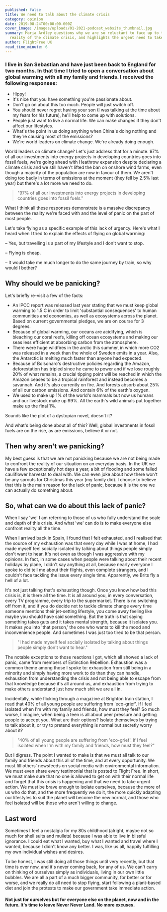 ```yaml
---
published: false
title: We need to talk about the climate crisis
category: opinion
date: 2019-08-24T00:00:00.000Z
cover_image: /images/uploads/01-2021-podcast_website_thumbnail.jpg
summary: Maria Ardley questions why we are so reluctant to face up to the
  reality of the climate crisis, and highlights the urgent need to take action
author: FlightFree UK
read_time_minute: 6
---
```

### I live in San Sebastian and have just been back to England for two months. In that time I tried to open a conversation about global warming with all my family and friends. I received the following responses:

* Hippy! 
* It's nice that you have something you're passionate about.
* Don't go on about this too much. People will just switch off. 
* You should never regret having your son (I was talking at the time about my fears for his future), he'll help to come up with solutions. 
* People just want to live a normal life. We can make changes if they don't affect our lifestyles. 
* What's the point in us doing anything when China's doing nothing and they're causing most of the emissions?
* We're world leaders on climate change. We're already doing enough.

World leaders on climate change? Let's just address that for a minute: 97% of all our investments into energy projects in developing countries goes into fossil fuels, we're going ahead with Heathrow expansion despite declaring a climate crisis and we still haven't lifted the ban on onshore wind farms, even though a majority of the population are now in favour of them. We aren't doing too badly in terms of emissions at the moment (they fell by 2.5% last year) but there's a lot more we need to do.

> "97% of all our investments into energy projects in developing countries goes into fossil fuels."

What I think all these responses demonstrate is a massive discrepancy between the reality we're faced with and the level of panic on the part of most people.

Let's take flying as a specific example of this lack of urgency. Here's what I heard when I tried to explain the effects of flying on global warming:

– Yes, but travelling is a part of my lifestyle and I don't want to stop. 

– Flying is cheap.

– It would take me much longer to do the same journey by train, so why would I bother?

## Why should we be panicking?

Let's briefly re-visit a few of the facts:

* An IPCC report was released last year stating that we must keep global warming to 1.5 C in order to limit 'substantial consequences' to human communities and economies, as well as ecosystems across the planet. Based on current governmental pledges, we are on course for 3 degrees.
* Because of global warming, our oceans are acidifying, which is bleaching our coral reefs, killing off ocean ecosystems and making our seas less efficient at absorbing carbon from the atmosphere.
* There were huge wildfires in the arctic this summer, in which more CO2 was released in a week than the whole of Sweden emits in a year. Also, the Antarctic is melting much faster than anyone had expected.
* Because of Bolsonaro's destructive policies regarding the Amazon, deforestation has tripled since he came to power and if we lose roughly 20% of what remains, a crucial tipping point will be reached in which the Amazon ceases to be a tropical rainforest and instead becomes a savannah. And it's also currently on fire. And forests absorb about 25% of all our carbon emissions. And contain 6% of the earth's oxygen.
* We used to make up 1% of the world's mammals but now us humans and our livestock make up 99%. All the earth's wild animals put together make up the final 1%.

Sounds like the plot of a dystopian novel, doesn't it?

And what's being done about all of this? Well, global investments in fossil fuels are on the rise, as are emissions, believe it or not.

## Then why aren't we panicking?

My best guess is that we are not panicking because we are not being made to confront the reality of our situation on an everyday basis. In the UK we have a few exceptionally hot days a year, a bit of flooding and some failed cauliflower harvests to deal with. We can even joke about how there won't be any sprouts for Christmas this year (my family did). I choose to believe that this is the main reason for the lack of panic, because it is the one we can actually do something about.

## So, what can we do about this lack of panic?

When I say 'we' I am referring to those of us who fully understand the scale and depth of this crisis. And what 'we' can do is to make everyone else confront reality all the time.

When I arrived back in Spain, I found that I felt exhausted, and I realised that the source of my exhaustion was that every day while I was at home, I had made myself feel socially isolated by talking about things people simply don't want to hear. It's not even as though I was aggressive with my opinions. In fact, in some cases when people were talking about their recent holidays by plane, I didn't say anything at all, because nearly everyone I spoke to did tell me about their flights, even complete strangers, and I couldn't face tackling the issue every single time. Apparently, we Brits fly a hell of a lot.

It's not just talking that's exhausting though. Once you know how bad this crisis is, it is there all the time. It is all around you, in every conversation, every TV programme, every trip to the supermarket. There is no switching off from it, and if you do decide not to tackle climate change every time someone mentions their jet-setting lifestyle, you come away feeling like maybe you should have said something. But the truth is that saying something takes guts and it takes mental strength, because it isolates you. It makes you into 'that person,' the one who wants to kill the mood and inconvenience people. And sometimes I was just too tired to be that person.

> "I had made myself feel socially isolated by talking about things people simply don't want to hear."

The notable exceptions to those reactions I got, which all showed a lack of panic, came from members of Extinction Rebellion. Exhaustion was a common theme among those I spoke to: exhaustion from still being in a minority and simply having more work to do than they can handle, exhaustion from understanding the crisis and not being able to escape from that knowledge because it's all around us, and exhaustion from trying to make others understand just how much shit we are all in.

Incidentally, while flicking through a magazine at Brighton train station, I read that 40% of all young people are suffering from 'eco-grief'. If I feel isolated when I'm with my family and friends, how must they feel? So much worse, I imagine, when being a teen is all about peer pressure and getting people to accept you. What are their options? Isolate themselves by trying to talk about it, or try to pretend everything is normal but secretly worry about it?

> "40% of all young people are suffering from 'eco-grief'. If I feel isolated when I'm with my family and friends, how must they feel?"

But I digress. The point I wanted to make is that we must all talk to our family and friends about this all of the time, and at every opportunity. We must fill others' newsfeeds on social media with environmental information. We must even share every testimonial that is posted to Flight Free. In short, we must make sure that no one is allowed to get on with their normal life and forget that this crisis is happening and that we need to take urgent action. We must be brave enough to isolate ourselves, because the more of us who do that, and the more frequently we do it, the more quickly adapting our lifestyles to suit the planet will become the new normal, and those who feel isolated will be those who aren't willing to change.

## Last word

Sometimes I feel a nostalgia for my 80s childhood (alright, maybe not so much for shell suits and mullets) because I was able to live in blissful ignorance. I could eat what I wanted, buy what I wanted and travel where I wanted, because I didn't know any better. I was, like us all, happily fulfilling my own individual wishes and desires.

To be honest, I was still doing all those things until very recently, but that time is over now, and it's never coming back, for any of us. We can't carry on thinking of ourselves simply as individuals, living in our own little bubbles. We are all a part of a much bigger community, for better or for worse, and we really do all need to stop flying, start following a plant-based diet and join the protests to make our government take immediate action. 

#### Not just for ourselves but for everyone else on the planet, now and in the future. It's time to leave Never Never Land. No more excuses.